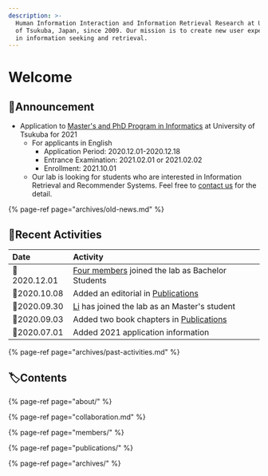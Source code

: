 ```yaml
---
description: >-
  Human Information Interaction and Information Retrieval Research at University
  of Tsukuba, Japan, since 2009. Our mission is to create new user experiences
  in information seeking and retrieval.
---
```


# Welcome

## 📢Announcement

* Application to [Master's and PhD Program in Informatics](https://informatics.tsukuba.ac.jp/admission/examination/?lang=en) at University of Tsukuba for 2021
  * For applicants in English
    * Application Period: 2020.12.01-2020.12.18
    * Entrance Examination: 2021.02.01 or 2021.02.02
    * Enrollment: 2021.10.01
  * Our lab is looking for students who are interested in Information Retrieval and Recommender Systems. Feel free to [contact us](https://docs.google.com/forms/d/e/1FAIpQLSfP1uvgCakWdX89eMo-Bi4ZapCULwVt2DB8VrrNPCGuelUTng/viewform) for the detail.

{% page-ref page="archives/old-news.md" %}

## 🐾Recent Activities

| Date | Activity |
| :--- | :--- |
| 📆 2020.12.01 | [Four members](members/) joined the lab as Bachelor Students |
| 📆2020.10.08 | Added an editorial in [Publications](publications/) |
| 📆2020.09.30 | [Li](https://docs.joholab.com/lab/v/en/members) has joined the lab as an Master's student |
| 📆2020.09.03 | Added two book chapters in [Publications](publications/) |
| 📆2020.07.01 | Added 2021 application information |

{% page-ref page="archives/past-activities.md" %}

## 🏷Contents

{% page-ref page="about/" %}

{% page-ref page="collaboration.md" %}

{% page-ref page="members/" %}

{% page-ref page="publications/" %}

{% page-ref page="archives/" %}



